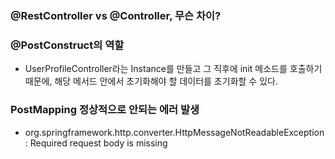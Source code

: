### @RestController vs @Controller, 무슨 차이?

### @PostConstruct의 역할

- UserProfileController라는 Instance를 만들고 그 직후에 init 메소드를 호출하기 때문에, 해당 메서드 안에서 초기화해야 할 데이터를 초기화할 수 있다.

### PostMapping 정상적으로 안되는 에러 발생

- org.springframework.http.converter.HttpMessageNotReadableException: Required request body is missing
